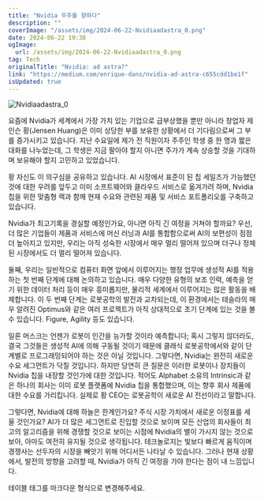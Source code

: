 ```yaml
---
title: "Nvidia 우주를 향하다"
description: ""
coverImage: "/assets/img/2024-06-22-Nvidiaadastra_0.png"
date: 2024-06-22 19:38
ogImage:
  url: /assets/img/2024-06-22-Nvidiaadastra_0.png
tag: Tech
originalTitle: "Nvidia: ad astra?"
link: "https://medium.com/enrique-dans/nvidia-ad-astra-c655cdd1be1f"
isUpdated: true
---
```


![Nvidiaadastra_0](/assets/img/2024-06-22-Nvidiaadastra_0.png)

요즘에 Nvidia가 세계에서 가장 가치 있는 기업으로 급부상했을 뿐만 아니라 창업자 제인슨 황(Jensen Huang)은 이미 상당한 부를 보유한 상황에서 더 기다림으로써 그 부를 증가시키고 있습니다. 지난 수요일에 제가 전 직원이자 주주인 학생 중 한 명과 짧은 대화를 나누었는데, 그 학생은 지금 팔아야 할지 아니면 주가가 계속 상승할 것을 기대하며 보유해야 할지 고민하고 있었습니다.

황 자신도 이 의구심을 공유하고 있습니다. AI 시장에서 표준이 된 칩 세일즈가 가능했던 것에 대한 우려를 앞두고 이미 소프트웨어와 클라우드 서비스로 옮겨가려 하며, Nvidia 칩을 위한 맞춤형 랙과 함께 현재 수요와 관련된 제품 및 서비스 포트폴리오를 구축하고 있습니다.

Nvidia가 최고기록을 경실할 예정인가요, 아니면 아직 긴 여정을 거쳐야 할까요? 우선, 더 많은 기업들이 제품과 서비스에 머신 러닝과 AI를 통합함으로써 AI의 보편성이 점점 더 높아지고 있지만, 우리는 아직 성숙한 시장에서 매우 멀리 떨어져 있으며 더구나 정체된 시장에서도 더 멀리 떨어져 있습니다.

<div class="content-ad"></div>

둘째, 우리는 일반적으로 컴퓨터 화면 앞에서 이루어지는 행정 업무에 생성적 AI를 적용하는 첫 번째 단계에 대해 논의하고 있습니다. 매우 다양한 유형의 보조 인력, 예측을 얻기 위한 데이터 처리 등이 매우 흥미롭지만, 물리적 세계에서 이루어지는 많은 활동을 배제합니다. 이 두 번째 단계는 로봇공학의 발전과 교차되는데, 이 환경에서는 테슬라의 매우 알려진 Optimus와 같은 여러 프로젝트가 아직 상대적으로 초기 단계에 있는 것을 볼 수 있습니다. Figure, Agility 등도 있습니다.

일론 머스크는 언젠가 로봇이 인간을 능가할 것이라 예측합니다; 혹시 그렇지 않더라도, 결국 그것들은 생성적 AI에 의해 구동될 것이기 때문에 클래식 로봇공학에서와 같이 단계별로 프로그래밍되어야 하는 것은 아닐 것입니다. 그렇다면, Nvidia는 완전히 새로운 수요 세그먼트가 닥칠 것입니다. 하지만 당연히 큰 질문은 이러한 로봇이나 장치들이 Nvidia 칩을 내장할 것인가에 대한 것입니다. 적어도 Alphabet 소유의 Intrinsic과 같은 하나의 회사는 이미 로봇 플랫폼에 Nvidia 칩을 통합했으며, 이는 향후 회사 제품에 대한 수요를 가리킵니다. 실제로 황 CEO는 로봇공학이 새로운 AI 전선이라고 말합니다.

그렇다면, Nvidia에 대해 하늘은 한계인가요? 주식 시장 가치에서 새로운 이정표를 세울 것인가요? AI가 더 많은 세그먼트로 진입할 것으로 보이며 모든 산업의 회사들이 최고의 알고리즘을 위해 경쟁할 것으로 보이는 시점에 Nvidia의 별이 가시지 않는 것으로 보아, 아마도 여전히 유지될 것으로 생각됩니다. 테크놀로지는 빛보다 빠르게 움직이며 경쟁사는 선두자의 시장을 빼앗기 위해 어디서든 나타날 수 있습니다. 그러나 현재 상황에서, 발전의 방향을 고려할 때, Nvidia가 아직 긴 여정을 가야 한다는 점이 내 느낌입니다.

<div class="content-ad"></div>

테이블 태그를 마크다운 형식으로 변경해주세요.
